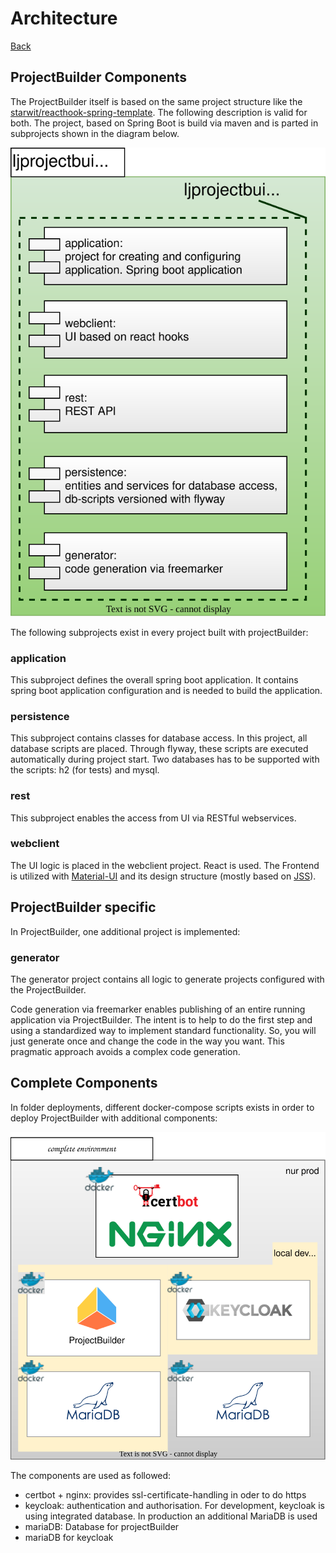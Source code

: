# Architecture

[Back](../README.md)

## ProjectBuilder Components

The ProjectBuilder itself is based on the same project structure like the [starwit/reacthook-spring-template](https://github.com/starwit/reacthook-spring-template). The following description is valid for both. The project, based on Spring Boot is build via maven and is parted in subprojects shown in the diagram below.

![Components projectBuilder](diagrams/projectbuilder-architecture-intern.drawio.svg)

The following subprojects exist in every project built with projectBuilder:
### application
This subproject defines the overall spring boot application. It contains spring boot application configuration and is needed to build the application.
### persistence
This subproject contains classes for database access. In this project, all database scripts are placed. Through flyway, these scripts are executed automatically during project start. Two databases has to be supported with the scripts: h2 (for tests) and mysql.
### rest
This subproject enables the access from UI via RESTful webservices.
### webclient
The UI logic is placed in the webclient project. React is used. The Frontend is utilized with [Material-UI](https://www.mui.com) and its design structure (mostly based on [JSS](https://cssinjs.org/?v=v10.8.1)).

## ProjectBuilder specific
In ProjectBuilder, one additional project is implemented:
### generator
The generator project contains all logic to generate projects configured with the ProjectBuilder.

Code generation via freemarker enables publishing of an entire running application via ProjectBuilder. The intent is to help to do the first step and using a standardized way to implement standard functionality. So, you will just generate once and change the code in the way you want. This pragmatic approach avoids a complex code generation.

## Complete Components

In folder deployments, different docker-compose scripts exists in order to deploy ProjectBuilder with additional components:

![Components](diagrams/projectbuilder-architecture-env.drawio.svg)

The components are used as followed:

* certbot + nginx: provides ssl-certificate-handling in oder to do https
* keycloak: authentication and authorisation. For development, keycloak is using integrated database. In production an additional MariaDB is used
* mariaDB: Database for projectBuilder
* mariaDB for keycloak
